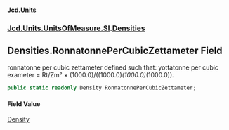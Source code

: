 #### [Jcd.Units](index.md 'index')

### [Jcd.Units.UnitsOfMeasure.SI](Jcd.Units.UnitsOfMeasure.SI.md 'Jcd.Units.UnitsOfMeasure.SI').[Densities](Densities.md 'Jcd.Units.UnitsOfMeasure.SI.Densities')

## Densities.RonnatonnePerCubicZettameter Field

ronnatonne per cubic zettameter defined such that: yottatonne per cubic exameter = Rt/Zm³ ×
(1000.0)/((1000.0)*(1000.0)*(1000.0)).

```csharp
public static readonly Density RonnatonnePerCubicZettameter;
```

#### Field Value

[Density](Density.md 'Jcd.Units.UnitTypes.Density')